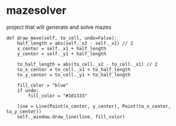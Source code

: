 # mazesolver
project that will generate and solve mazes


    def draw_move(self, to_cell, undo=False):
        half_length = abs(self._x2 - self._x1) // 2
        x_center = self._x1 + half_length
        y_center = self._y1 + half_length

        to_half_length = abs(to_cell._x2 - to_cell._x1) // 2
        to_x_center = to_cell._x1 + to_half_length
        to_y_center = to_cell._y1 + to_half_length

        fill_color = "blue"
        if undo:
            fill_color = "#101333"

        line = Line(Point(x_center, y_center), Point(to_x_center, to_y_center))
        self._window.draw_line(line, fill_color)